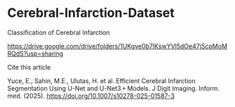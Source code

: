# Cerebral-Infarction-Dataset
Classification of Cerebral Infarction


https://drive.google.com/drive/folders/1UKgve0b7lKswYVl5dOe47jScpMoMRQdS?usp=sharing

Cite this article


Yuce, E., Sahin, M.E., Ulutas, H. et al. Efficient Cerebral Infarction Segmentation Using U-Net and U-Net3 + Models. J Digit Imaging. Inform. med. (2025). https://doi.org/10.1007/s10278-025-01587-3
